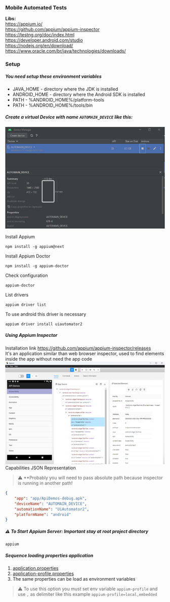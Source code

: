 ### Mobile Automated Tests

<b>Libs:</b>  
https://appium.io/  
https://github.com/appium/appium-inspector  
https://testng.org/doc/index.html  
https://developer.android.com/studio  
https://nodejs.org/en/download/  
https://www.oracle.com/br/java/technologies/downloads/

### Setup

##### You need setup these environment variables
<ul>
    <li>JAVA_HOME - directory where the JDK is installed</li>
    <li>ANDROID_HOME - directory where the Android SDK is installed</li>
    <li>PATH - %ANDROID_HOME%/platform-tools</li>
    <li>PATH - %ANDROID_HOME%/tools/bin</li>
</ul>

##### Create a virtual Device with name `AUTOMAIN_DEVICE` like this:
<img src="./resource/virtual-device.png">

Install Appium
```shell
npm install -g appium@next
```

Install Appium Doctor
```shell
npm install -g appium-doctor
```

Check configuration
```shell
appium-doctor
```

List drivers
```shell
appium driver list
```

To use android this driver is necessary
```shell
appium driver install uiautomator2
```

##### Using Appium Inspector
Installation link https://github.com/appium/appium-inspector/releases  
It's an application similar than web browser inspector, used to find elements inside the app without need the app code  
<img src="./resource/inspector.png"/>  
Capabilities JSON Representation
> :warning: **Probably you will need to pass absolute path because inspector is running in another path!
```json
{
    "app": "app/ApiDemos-debug.apk",
    "deviceName": "AUTOMAIN_DEVICE",
    "automationName": "UiAutomator2",
    "platformName": "android"
}
```

##### :warning: To Start Appium Server: Important stay at root project directory
```shell
appium
```

#####  Sequence loading properties application
1. [application.properties](./src/main/resources/application.properties)
2. [application-profile.properties](./src/main/resources/application-local.properties)
3. The same properties can be load as environment variables

> :warning: To use this option you must set env variable `appium-profile` and use `,` as delimiter like this example `appium-profile=local,embedded`